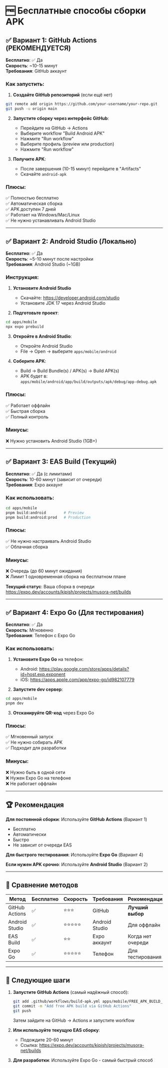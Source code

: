 # 🆓 Бесплатные способы сборки APK

## ✅ Вариант 1: GitHub Actions (РЕКОМЕНДУЕТСЯ)

**Бесплатно**: ✅ Да  
**Скорость**: ~10-15 минут  
**Требования**: GitHub аккаунт

### Как запустить:

1. **Создайте GitHub репозиторий** (если ещё нет)
```bash
git remote add origin https://github.com/your-username/your-repo.git
git push -u origin main
```

2. **Запустите сборку через интерфейс GitHub**:
   - Перейдите на GitHub → Actions
   - Выберите workflow "Build Android APK"
   - Нажмите "Run workflow"
   - Выберите профиль (preview или production)
   - Нажмите "Run workflow"

3. **Получите APK**:
   - После завершения (10-15 минут) перейдите в "Artifacts"
   - Скачайте `android-apk`

### Плюсы:
✅ Полностью бесплатно  
✅ Автоматическая сборка  
✅ APK доступен 7 дней  
✅ Работает на Windows/Mac/Linux  
✅ Не нужно устанавливать Android Studio

---

## ✅ Вариант 2: Android Studio (Локально)

**Бесплатно**: ✅ Да  
**Скорость**: ~5-10 минут после настройки  
**Требования**: Android Studio (~1GB)

### Инструкция:

1. **Установите Android Studio**
   - Скачайте: https://developer.android.com/studio
   - Установите JDK 17 через Android Studio

2. **Подготовьте проект**:
```bash
cd apps/mobile
npx expo prebuild
```

3. **Откройте в Android Studio**:
   - Откройте Android Studio
   - File → Open → выберите `apps/mobile/android`

4. **Соберите APK**:
   - Build → Build Bundle(s) / APK(s) → Build APK(s)
   - APK будет в: `apps/mobile/android/app/build/outputs/apk/debug/app-debug.apk`

### Плюсы:
✅ Работает оффлайн  
✅ Быстрая сборка  
✅ Полный контроль

### Минусы:
❌ Нужно установить Android Studio (1GB+)

---

## ✅ Вариант 3: EAS Build (Текущий)

**Бесплатно**: ✅ Да (с лимитами)  
**Скорость**: 10-60 минут (зависит от очереди)  
**Требования**: Expo аккаунт

### Как использовать:

```bash
cd apps/mobile
pnpm build:android        # Preview
pnpm build:android:prod   # Production
```

### Плюсы:
✅ Не нужно настраивать Android Studio  
✅ Облачная сборка

### Минусы:
❌ Очередь (до 60 минут ожидания)  
❌ Лимит 1 одновременная сборка на бесплатном плане

**Текущий статус**: Ваша сборка в очереди  
https://expo.dev/accounts/kipish/projects/musora-net/builds

---

## ✅ Вариант 4: Expo Go (Для тестирования)

**Бесплатно**: ✅ Да  
**Скорость**: Мгновенно  
**Требования**: Телефон с Expo Go

### Как использовать:

1. **Установите Expo Go** на телефон:
   - Android: https://play.google.com/store/apps/details?id=host.exp.exponent
   - iOS: https://apps.apple.com/app/expo-go/id982107779

2. **Запустите dev сервер**:
```bash
cd apps/mobile
pnpm dev
```

3. **Отсканируйте QR-код** через Expo Go

### Плюсы:
✅ Мгновенный запуск  
✅ Не нужно собирать APK  
✅ Подходит для разработки

### Минусы:
❌ Нужно быть в одной сети  
❌ Нужен Expo Go на телефоне  
❌ Не работает оффлайн

---

## 🏆 Рекомендация

**Для постоянной сборки**: Используйте **GitHub Actions** (Вариант 1)
- Бесплатно
- Автоматически
- Быстро
- Не зависит от очереди EAS

**Для быстрого тестирования**: Используйте **Expo Go** (Вариант 4)

**Если нужен APK срочно**: Используйте **Android Studio** (Вариант 2)

---

## 📝 Сравнение методов

| Метод | Бесплатно | Скорость | Требования | Рекомендация |
|-------|-----------|----------|------------|--------------|
| GitHub Actions | ✅ | ⭐⭐⭐ | GitHub | **Лучший выбор** |
| Android Studio | ✅ | ⭐⭐⭐⭐⭐ | Android Studio | Для оффлайн |
| EAS Build | ✅ | ⭐⭐ | Expo аккаунт | Когда нет очереди |
| Expo Go | ✅ | ⭐⭐⭐⭐⭐ | Телефон | Для тестирования |

---

## 🚀 Следующие шаги

1. **Запустите GitHub Actions** (самый надёжный способ):
   ```bash
   git add .github/workflows/build-apk.yml apps/mobile/FREE_APK_BUILD_OPTIONS.md
   git commit -m "Add free APK build via GitHub Actions"
   git push
   ```
   Затем зайдите на GitHub → Actions и запустите workflow

2. **Или используйте текущую EAS сборку**:
   - Подождите 20-60 минут
   - Ссылка: https://expo.dev/accounts/kipish/projects/musora-net/builds

3. **Для разработки**: Используйте Expo Go - самый быстрый способ
